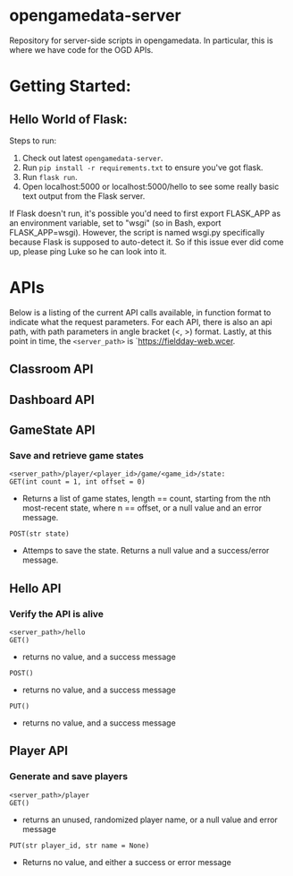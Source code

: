 # opengamedata-server
Repository for server-side scripts in opengamedata. In particular, this is where we have code for the OGD APIs.

# Getting Started:
## Hello World of Flask:
Steps to run:
1. Check out latest `opengamedata-server`.
2. Run `pip install -r requirements.txt` to ensure you've got flask.
3. Run `flask run`.
4. Open localhost:5000 or localhost:5000/hello to see some really basic text output from the Flask server.

If Flask doesn't run, it's possible you'd need to first export FLASK_APP as an environment variable, set to "wsgi" (so in Bash, export FLASK_APP=wsgi).
However, the script is named wsgi.py specifically because Flask is supposed to auto-detect it. So if this issue ever did come up, please ping Luke so he can look into it.

# APIs

Below is a listing of the current API calls available, in function format to indicate what the request parameters.
For each API, there is also an api path, with path parameters in angle bracket (<, >) format.
Lastly, at this point in time, the `<server_path>` is `https://fieldday-web.wcer.

## Classroom API

## Dashboard API

## GameState API

### Save and retrieve game states

`<server_path>/player/<player_id>/game/<game_id>/state:`  
`GET(int count = 1, int offset = 0)`  

- Returns a list of game states, length == count, starting from the nth most-recent state, where n == offset, or a null value and an error message.

`POST(str state)`

- Attemps to save the state. Returns a null value and a success/error message.

## Hello API

### Verify the API is alive

`<server_path>/hello`  
`GET()`

- returns no value, and a success message  

`POST()`

- returns no value, and a success message

`PUT()`

- returns no value, and a success message


## Player API

### Generate and save players

`<server_path>/player`  
`GET()`

- returns an unused, randomized player name, or a null value and error message  

`PUT(str player_id, str name = None)`

- Returns no value, and either a success or error message  
